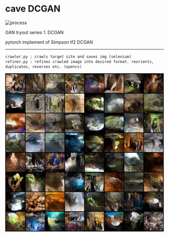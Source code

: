 # cave DCGAN

![process](https://github.com/milez770/cave_DCGAN/blob/master/results/44ef9n.gif)

GAN tryout series 1. DCGAN

pytorch implement of Simpson tf2 DCGAN

--------
~~~
crawler.py : crawls target site and saves img (selenium)
refiner.py : refines crawled image into desired format. reorients, duplicates, reverses etc. (opencv)
~~~

![finalImage](https://github.com/milez770/cave_DCGAN/blob/master/results/epoch_00099.png)
